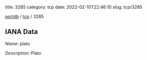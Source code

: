 title: 3285
category: tcp
date: 2022-02-10T22:46:10
slug: tcp/3285

[portdb](/) / [tcp](/category/tcp.html) / 3285


## IANA Data

_Name:_ plato

_Description:_ Plato

